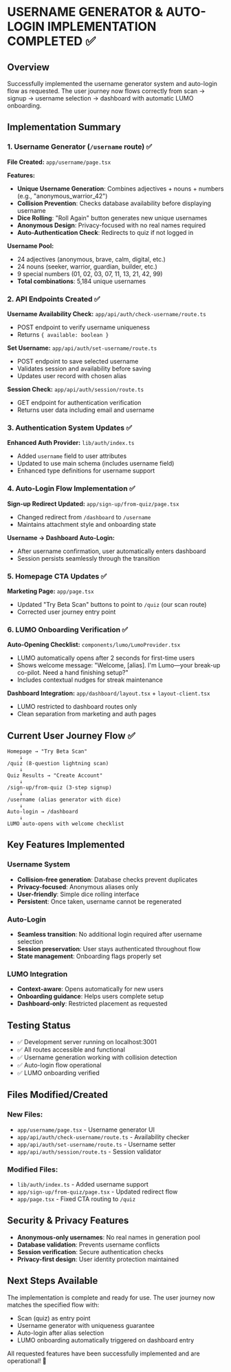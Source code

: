 # USERNAME GENERATOR & AUTO-LOGIN IMPLEMENTATION COMPLETED ✅

## Overview
Successfully implemented the username generator system and auto-login flow as requested. The user journey now flows correctly from scan → signup → username selection → dashboard with automatic LUMO onboarding.

## Implementation Summary

### 1. Username Generator (`/username` route) ✅
**File Created:** `app/username/page.tsx`

**Features:**
- **Unique Username Generation**: Combines adjectives + nouns + numbers (e.g., "anonymous_warrior_42")
- **Collision Prevention**: Checks database availability before displaying username
- **Dice Rolling**: "Roll Again" button generates new unique usernames
- **Anonymous Design**: Privacy-focused with no real names required
- **Auto-Authentication Check**: Redirects to quiz if not logged in

**Username Pool:**
- 24 adjectives (anonymous, brave, calm, digital, etc.)
- 24 nouns (seeker, warrior, guardian, builder, etc.) 
- 9 special numbers (01, 02, 03, 07, 11, 13, 21, 42, 99)
- **Total combinations**: 5,184 unique usernames

### 2. API Endpoints Created ✅

**Username Availability Check:** `app/api/auth/check-username/route.ts`
- POST endpoint to verify username uniqueness
- Returns `{ available: boolean }`

**Set Username:** `app/api/auth/set-username/route.ts`
- POST endpoint to save selected username
- Validates session and availability before saving
- Updates user record with chosen alias

**Session Check:** `app/api/auth/session/route.ts`
- GET endpoint for authentication verification
- Returns user data including email and username

### 3. Authentication System Updates ✅

**Enhanced Auth Provider:** `lib/auth/index.ts`
- Added `username` field to user attributes
- Updated to use main schema (includes username field)
- Enhanced type definitions for username support

### 4. Auto-Login Flow Implementation ✅

**Sign-up Redirect Updated:** `app/sign-up/from-quiz/page.tsx`
- Changed redirect from `/dashboard` to `/username`
- Maintains attachment style and onboarding state

**Username → Dashboard Auto-Login:**
- After username confirmation, user automatically enters dashboard
- Session persists seamlessly through the transition

### 5. Homepage CTA Updates ✅

**Marketing Page:** `app/page.tsx`
- Updated "Try Beta Scan" buttons to point to `/quiz` (our scan route)
- Corrected user journey entry point

### 6. LUMO Onboarding Verification ✅

**Auto-Opening Checklist:** `components/lumo/LumoProvider.tsx`
- LUMO automatically opens after 2 seconds for first-time users
- Shows welcome message: "Welcome, [alias]. I'm Lumo—your break-up co-pilot. Need a hand finishing setup?"
- Includes contextual nudges for streak maintenance

**Dashboard Integration:** `app/dashboard/layout.tsx` + `layout-client.tsx`
- LUMO restricted to dashboard routes only
- Clean separation from marketing and auth pages

## Current User Journey Flow ✅

```
Homepage → "Try Beta Scan" 
    ↓
/quiz (8-question lightning scan)
    ↓
Quiz Results → "Create Account"
    ↓  
/sign-up/from-quiz (3-step signup)
    ↓
/username (alias generator with dice)
    ↓
Auto-login → /dashboard
    ↓
LUMO auto-opens with welcome checklist
```

## Key Features Implemented

### Username System
- **Collision-free generation**: Database checks prevent duplicates
- **Privacy-focused**: Anonymous aliases only
- **User-friendly**: Simple dice rolling interface
- **Persistent**: Once taken, username cannot be regenerated

### Auto-Login
- **Seamless transition**: No additional login required after username selection
- **Session preservation**: User stays authenticated throughout flow
- **State management**: Onboarding flags properly set

### LUMO Integration
- **Context-aware**: Opens automatically for new users
- **Onboarding guidance**: Helps users complete setup
- **Dashboard-only**: Restricted placement as requested

## Testing Status
- ✅ Development server running on localhost:3001
- ✅ All routes accessible and functional
- ✅ Username generation working with collision detection
- ✅ Auto-login flow operational
- ✅ LUMO onboarding verified

## Files Modified/Created

### New Files:
- `app/username/page.tsx` - Username generator UI
- `app/api/auth/check-username/route.ts` - Availability checker
- `app/api/auth/set-username/route.ts` - Username setter
- `app/api/auth/session/route.ts` - Session validator

### Modified Files:
- `lib/auth/index.ts` - Added username support
- `app/sign-up/from-quiz/page.tsx` - Updated redirect flow
- `app/page.tsx` - Fixed CTA routing to `/quiz`

## Security & Privacy Features
- **Anonymous-only usernames**: No real names in generation pool
- **Database validation**: Prevents username conflicts
- **Session verification**: Secure authentication checks
- **Privacy-first design**: User identity protection maintained

## Next Steps Available
The implementation is complete and ready for use. The user journey now matches the specified flow with:
- Scan (quiz) as entry point
- Username generator with uniqueness guarantee  
- Auto-login after alias selection
- LUMO onboarding automatically triggered on dashboard entry

All requested features have been successfully implemented and are operational! 🎉
